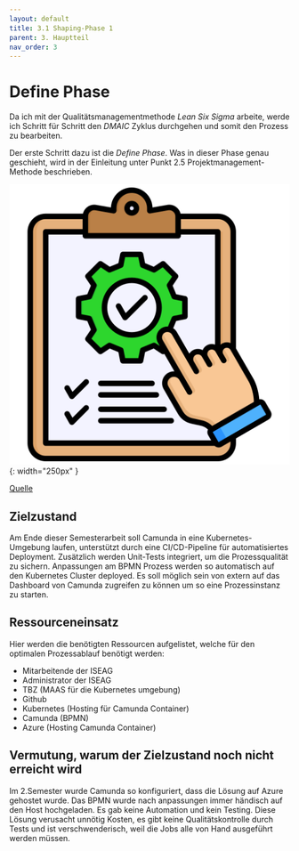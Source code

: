 ```yaml
---
layout: default
title: 3.1 Shaping-Phase 1
parent: 3. Hauptteil
nav_order: 3
---
```


# Define Phase

Da ich mit der Qualitätsmanagementmethode *Lean Six Sigma* arbeite, werde ich Schritt für Schritt den *DMAIC* Zyklus durchgehen und somit den Prozess zu bearbeiten. 

Der erste Schritt dazu ist die *Define Phase*. Was in dieser Phase genau geschieht, wird in der Einleitung unter Punkt 2.5 Projektmanagement-Methode beschrieben.

![Define](../ressources/bilder/define.png){: width="250px" }

[Quelle](../Quellenverzeichnis/index.md#define)

## Zielzustand

Am Ende dieser Semesterarbeit soll Camunda in eine Kubernetes-Umgebung laufen, unterstützt durch eine CI/CD-Pipeline für automatisiertes Deployment. Zusätzlich werden Unit-Tests integriert, um die Prozessqualität zu sichern. Anpassungen am BPMN Prozess werden so automatisch auf den Kubernetes Cluster deployed. Es soll möglich sein von extern auf das Dashboard von Camunda zugreifen zu können um so eine Prozessinstanz zu starten.

## Ressourceneinsatz

Hier werden die benötigten Ressourcen aufgelistet, welche für den optimalen Prozessablauf benötigt werden:

- Mitarbeitende der ISEAG
- Administrator der ISEAG
- TBZ (MAAS für die Kubernetes umgebung)
- Github
- Kubernetes (Hosting für Camunda Container)
- Camunda (BPMN)
- Azure (Hosting Camunda Container)

## Vermutung, warum der Zielzustand noch nicht erreicht wird

Im 2.Semester wurde Camunda so konfiguriert, dass die Lösung auf Azure gehostet wurde. Das BPMN wurde nach anpassungen immer händisch auf den Host hochgeladen. Es gab keine Automation und kein Testing. Diese Lösung verusacht unnötig Kosten, es gibt keine Qualitätskontrolle durch Tests und ist verschwenderisch, weil die Jobs alle von Hand ausgeführt werden müssen.





